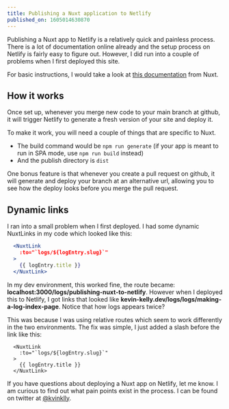 ```yaml
---
title: Publishing a Nuxt application to Netlify
published_on: 1605014630870
---
```


Publishing a Nuxt app to Netlify is a relatively quick and painless process. There is a lot of documentation online already and the setup process on Netlify is fairly easy to figure out. However, I did run into a couple of problems when I first deployed this site.

For basic instructions, I would take a look at [this documentation](https://nuxtjs.org/faq/netlify-deployment/) from Nuxt.

## How it works

Once set up, whenever you merge new code to your main branch at github, it will trigger Netlify to generate a fresh version of your site and deploy it.

To make it work, you will need a couple of things that are specific to Nuxt.

- The build command would be `npm run generate` (if your app is meant to run in SPA mode, use `npm run build` instead)
- And the publish directory is `dist`

One bonus feature is that whenever you create a pull request on github, it will generate and deploy your branch at an alternative url, allowing you to see how the deploy looks before you merge the pull request.

## Dynamic links

I ran into a small problem when I first deployed. I had some dynamic NuxtLinks in my code which looked like this:

```jsx
  <NuxtLink
    :to="`logs/${logEntry.slug}`"
  >
    {{ logEntry.title }}
  </NuxtLink>
```

In my dev environment, this worked fine, the route became: **localhost:3000/logs/publishing-nuxt-to-netlify**. However when I deployed this to Netlify, I got links that looked like **kevin-kelly.dev/logs/logs/making-a-log-index-page**. Notice that how logs appears twice?

This was because I was using relative routes which seem to work differently in the two environments. The fix was simple, I just added a slash before the link like this:

```
  <NuxtLink
    :to="`logs/${logEntry.slug}`"
  >
    {{ logEntry.title }}
  </NuxtLink>
```

If you have questions about deploying a Nuxt app on Netlify, let me know. I am curious to find out what pain points exist in the process. I can be found on twitter at [@kvinklly](https://twitter.com/kvinklly).
